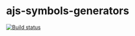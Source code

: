 # ajs-symbols-generators
[![Build status](https://ci.appveyor.com/api/projects/status/8749390auxlwguuv?svg=true)](https://ci.appveyor.com/project/kassiopea-coder/ajs-symbols-generators)
